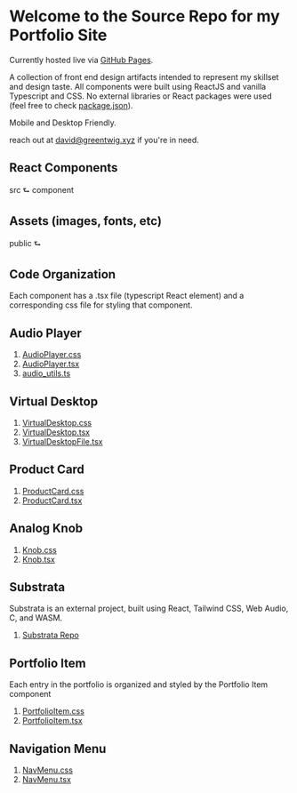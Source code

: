 # Welcome to the Source Repo for my Portfolio Site

Currently hosted live via [GitHub Pages](https://dggrunzweig.github.io/PortfolioSite/).

A collection of front end design artifacts intended to represent my skillset and design taste. All components were built using ReactJS and vanilla Typescript and CSS. No external libraries or React packages were used (feel free to check [package.json](package.json)).

Mobile and Desktop Friendly.

reach out at david@greentwig.xyz if you're in need.

## React Components

src
⮑ component

## Assets (images, fonts, etc)

public
⮑

## Code Organization

Each component has a .tsx file (typescript React element) and a corresponding css file for styling that component.

## Audio Player

1. [AudioPlayer.css](src/component/AudioPlayer.css)
2. [AudioPlayer.tsx](src/component/AudioPlayer.tsx)
3. [audio_utils.ts](src/component/audio_utils.ts)

## Virtual Desktop

1. [VirtualDesktop.css](src/component/VirtualDesktop.css)
2. [VirtualDesktop.tsx](src/component/VirtualDesktop.tsx)
3. [VirtualDesktopFile.tsx](src/component/VirtualDesktopFile.tsx)

## Product Card

1. [ProductCard.css](src/component/ProductCard.css)
2. [ProductCard.tsx](src/component/ProductCard.tsx)

## Analog Knob

1. [Knob.css](src/component/Knob.css)
2. [Knob.tsx](src/component/Knob.tsx)

## Substrata

Substrata is an external project, built using React, Tailwind CSS, Web Audio, C, and WASM.

1. [Substrata Repo](https://github.com/dggrunzweig/Bassline)

## Portfolio Item

Each entry in the portfolio is organized and styled by the Portfolio Item component

1. [PortfolioItem.css](src/component/PortfolioItem.css)
2. [PortfolioItem.tsx](src/component/PortfolioItem.tsx)

## Navigation Menu

1. [NavMenu.css](src/component/NavMenu.css)
2. [NavMenu.tsx](src/component/NavMenu.tsx)
